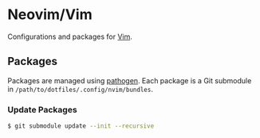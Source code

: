 # Neovim/Vim

Configurations and packages for [Vim](http://www.vim.org/).

## Packages

Packages are managed using [pathogen](https://github.com/tpope/vim-pathogen). Each package is a Git submodule in `/path/to/dotfiles/.config/nvim/bundles`.

### Update Packages

```sh
$ git submodule update --init --recursive
```
